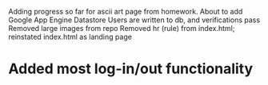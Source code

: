 Adding progress so far for ascii art page from homework. About to add Google App Engine Datastore
Users are written to db, and verifications pass
Removed large images from repo
Removed hr (rule) from index.html; reinstated index.html as landing page
# Added most log-in/out functionality
